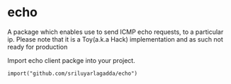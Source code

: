 echo
====


A package which enables use to send ICMP echo requests, to a particular ip. Please note that it is a Toy(a.k.a Hack) implementation and as such not ready for production

Import echo client packge into your project.

    import("github.com/sriluyarlagadda/echo")




